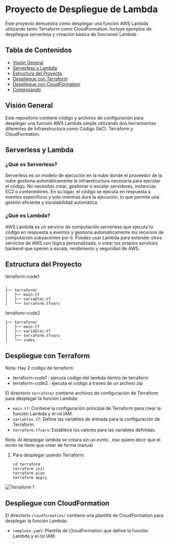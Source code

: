 # Proyecto de Despliegue de Lambda

Este proyecto demuestra cómo desplegar una función AWS Lambda utilizando tanto Terraform como CloudFormation. Incluye ejemplos de despliegue serverless y creación básica de funciones Lambda.

## Tabla de Contenidos

- [Visión General](#visión-general)
- [Serverless y Lambda](#serverless-y-lambda)
- [Estructura del Proyecto](#estructura-del-proyecto)
- [Despliegue con Terraform](#despliegue-con-terraform)
- [Despliegue con CloudFormation](#despliegue-con-cloudformation)
- [Comenzando](#comenzando)

## Visión General

Este repositorio contiene código y archivos de configuración para desplegar una función AWS Lambda simple utilizando dos herramientas diferentes de Infraestructura como Código (IaC): Terraform y CloudFormation.

## Serverless y Lambda

### ¿Qué es Serverless?

Serverless es un modelo de ejecución en la nube donde el proveedor de la nube gestiona automáticamente la infraestructura necesaria para ejecutar el código. No necesitas crear, gestionar o escalar servidores, instancias EC2 o contenedores. En su lugar, el código se ejecuta en respuesta a eventos específicos y solo mientras dure la ejecución, lo que permite una gestión eficiente y escalabilidad automática.

### ¿Qué es Lambda?

AWS Lambda es un servicio de computación serverless que ejecuta tu código en respuesta a eventos y gestiona automáticamente los recursos de computación subyacentes por ti. Puedes usar Lambda para extender otros servicios de AWS con lógica personalizada, o crear tus propios servicios backend que operen a escala, rendimiento y seguridad de AWS.

## Estructura del Proyecto

terraform-code1
```
.
├── terraform/
│   ├── main.tf
│   ├── variables.tf
│   └── terraform.tfvars
```

terrafomr-code2
```
├── terraform/
│   ├── main.tf
│   ├── variables.tf
│   ├── terraform.tfvars
│   └── indes.
```

## Despliegue con Terraform

Nota: Hay 2 codigo de terraform 
- terraform-code1 : ejecuta codigo del lambda dentro de terraform
- terraform-code2 : ejecuta el codigo a traves de un archivo zip

El directorio `terraform/` contiene archivos de configuración de Terraform para desplegar la función Lambda:

- `main.tf`: Contiene la configuración principal de Terraform para crear la función Lambda y el rol IAM.
- `variables.tf`: Define las variables de entrada para la configuración de Terraform.
- `terraform.tfvars`: Establece los valores para las variables definidas.

Nota: Al desplegar lambda se creara sin un evnto , eso quiere decir que el evnto se tiene que crear de forma manual

2. Para desplegar usando Terraform:
   ```
   cd terraform
   terraform init
   terraform plan
   terraform apply
   ```

![Terraform 1]()

## Despliegue con CloudFormation

El directorio `cloudformation/` contiene una plantilla de CloudFormation para desplegar la función Lambda:

- `template.yaml`: Plantilla de CloudFormation que define la función Lambda y el rol IAM.
